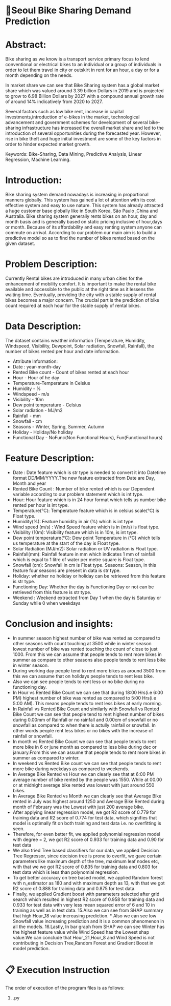 # 💾Seoul Bike Sharing Demand Prediction

# Abstract:
Bike sharing as we know is a transport service primary focus to lend conventional or electrical bikes to an individual or a group of individuals in order to let them travel in city or outskirt in rent for an hour, a day or for a month depending on the needs.

In market share we can see that Bike Sharing system has a global market share which was valued around 3.39 billion Dollars in 2019 and is projected to grow to 6.98 Billion Dollars by 2027 with a compound annual growth rate of around 14% indicatively from 2020 to 2027.

Several factors such as low bike rent, increase in capital investments,introduction of e-bikes in the market, technological advancement and government schemes for development of several bike-sharing infrastructure has increased the overall market share and led to the introduction of several opportunities during the forecasted year. However, rise in bike theft and huge initial investment are some of the key factors in order to hinder expected market growth.

Keywords: Bike-Sharing, Data Mining, Predictive Analysis, Linear Regression, Machine Learning.

# Introduction:
Bike sharing system demand nowadays is increasing in proportional manners globally. This system has gained a lot of attention with its cost effective system and easy to use nature. This system has already attracted a huge customer base globally like in South Korea, São Paulo ,China and Australia. Bike sharing system generally rents bikes on an hour, day and month basis and is generally based on static pricing inclusive of hour,days or month. Because of its affordability and easy renting system anyone can commute on arrival. According to our problem our main aim is to build a predictive model so as to find the number of bikes rented based on the given dataset.
# Problem Description:
Currently Rental bikes are introduced in many urban cities for the enhancement of mobility comfort. It is important to make the rental bike available and accessible to the public at the right time as it lessens the waiting time. Eventually, providing the city with a stable supply of rental bikes becomes a major concern. The crucial part is the prediction of bike count required at each hour for the stable supply of rental bikes.
# Data Description:
The dataset contains weather information (Temperature, Humidity, Windspeed, Visibility, Dewpoint, Solar radiation, Snowfall, Rainfall), the number of bikes rented per hour and date information.
* Attribute Information:
* Date : year-month-day
* Rented Bike count - Count of bikes rented at each hour
* Hour - Hour of he day
* Temperature-Temperature in Celsius
* Humidity - %
* Windspeed - m/s
* Visibility - 10m
* Dew point temperature - Celsius
* Solar radiation - MJ/m2
* Rainfall - mm
* Snowfall - cm
* Seasons - Winter, Spring, Summer, Autumn
* Holiday - Holiday/No holiday
* Functional Day - NoFunc(Non Functional Hours), Fun(Functional hours)

# Feature Description:
* Date : Date feature which is str type is needed to convert it into Datetime format DD/MM/YYYY.The new feature extracted from Date are Day, Month and year
* Rented Bike Count : Number of bike rented which is our Dependent variable according to our problem statement which is int type.
* Hour: Hour feature which is in 24 hour format which tells us number bike rented per hour is int type.
* Temperature(°C): Temperature feature which is in celsius scale(°C) is Float type.
* Humidity(%): Feature humidity in air (%) which is int type.
* Wind speed (m/s) : Wind Speed feature which is in (m/s) is float type.
* Visibility (10m): Visibility feature which is in 10m, is int type.
* Dew point temperature(°C): Dew point Temperature in (°C) which tells us temperature at the start of the day is Float type.
* Solar Radiation (MJ/m2): Solar radiation or UV radiation is Float type.
* Rainfall(mm): Rainfall feature in mm which indicates 1 mm of rainfall which is equal to 1 litre of water per metre square is Float type.
* Snowfall (cm): Snowfall in cm is Float type. Seasons: Season, in this feature four seasons are present in data is str type.
* Holiday: whether no holiday or holiday can be retrieved from this feature is str type.
* Functioning Day: Whether the day is Functioning Day or not can be retrieved from this feature is str type.
* Weekend : Weekend extracted from Day 1 when the day is Saturday or Sunday while 0 when weekdays

# Conclusion and insights:
* In summer season highest number of bike was rented as compared to other seasons with count touching at 3500 while in winter season lowest number of bike was rented touching the count of close to just 1000. From this we can assume that people tends to rent more bikes in summer as compare to other seasons also people tends to rent less bike in winter season.
* During working day people tend to rent more bikes as around 3500 from this we can assume that on holidays people tends to rent less bike.
* Also we can see people tends to rent less or no bike during no functioning day.
* In Hour vs Rented Bike Count we can see that during 18:00 Hrs(i.e 6:00 PM) highest number of bike was rented as compared to 5:00 Hrs(i.e 5:00 AM). This means people tends to rent less bikes at early morning.
* In Rainfall vs Rented Bike Count and similarly with Snowfall vs Rented Bike Count we can see that people tend to rent highest number of bikes during 0.00mm of Rainfall or no rainfall and 0.00cm of snowfall or no snowfall as compared to when there is actully rainfall or snowfall. In other words people rent less bikes or no bikes with the increase of rainfall or snowfall.
* In month vs Rented Bike Count we can see that people tends to rent more bike in 6 or june month as compared to less bike during dec or january.From this we can assume that people tends to rent more bikes in summer as compared to winter.
* In weekend vs Rented Bike count we can see that people tends to rent more bike during weekdays as compared to weekends.
* In Average Bike Rented vs Hour we can clearly see that at 6:00 PM average number of bike rented by the people was 1550. While at 00.00 or at midnight average bike rented was lowest with just around 550 bikes.
* In Average Bike Rented vs Month we can clearly see that Average Bike rented in July was highest around 1250 and Average Bike Rented during month of February was the Lowest with just 200 average bike.
* After applying linear regression model, we got R2 score of 0.779 for training data and R2 score of 0.774 for test data, which signifies that model is optimally fit on both training and test data i.e. no overfitting is seen.
* Therefore, for even better fit, we applied polynomial regression model with degree = 2, we got R2 score of 0.933 for training data and 0.90 for test data
* We also tried Tree based classifiers for our data, we applied Decision Tree Regressor, since decision tree is prone to overfit, we gave certain parameters like maximum depth of the tree, maximum leaf nodes etc, with that we we got R2 score of 0.835 for training data and 0.803 for test data which is less than polynomial regression.
* To get better accuracy on tree based model, we applied Random forest with n_estimator as 180 and with maximum depth as 13, with that we got R2 score of 0.888 for training data and 0.875 for test data.
* Finally, we applied Gradient boost with parameters selected after grid search which resulted in highest R2 score of 0.958 for training data and 0.933 for test data with very less mean squared error of 6 and 10 in training as well as in test data. 15.Also we can see from SHAP summary that high Hour_18 value increasing prediction. * Also we can see low Snowfall value increasing prediction and it is a common phenomenon in all the models. 16.Lastly, In bar graph from SHAP we can see Winter has the highest feature value while Wind Speed has the Lowest shap value.We can conclude that Hour_21,Hour_8 and Wind Speed is not contributing in Decision Tree,Random Forest and Gradient Boost in model prediction.

# 📋 Execution Instruction
The order of execution of the program files is as follows:
1) .py
